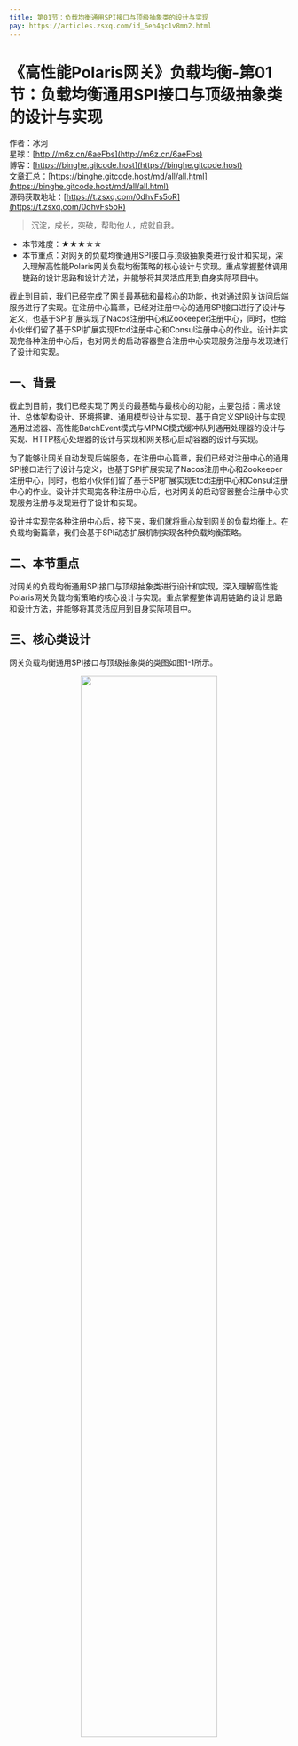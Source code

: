 ```yaml
---
title: 第01节：负载均衡通用SPI接口与顶级抽象类的设计与实现
pay: https://articles.zsxq.com/id_6eh4qc1v8mn2.html
---
```


# 《高性能Polaris网关》负载均衡-第01节：负载均衡通用SPI接口与顶级抽象类的设计与实现

作者：冰河
<br/>星球：[http://m6z.cn/6aeFbs](http://m6z.cn/6aeFbs)
<br/>博客：[https://binghe.gitcode.host](https://binghe.gitcode.host)
<br/>文章汇总：[https://binghe.gitcode.host/md/all/all.html](https://binghe.gitcode.host/md/all/all.html)
<br/>源码获取地址：[https://t.zsxq.com/0dhvFs5oR](https://t.zsxq.com/0dhvFs5oR)

> 沉淀，成长，突破，帮助他人，成就自我。

* 本节难度：★★★☆☆
* 本节重点：对网关的负载均衡通用SPI接口与顶级抽象类进行设计和实现，深入理解高性能Polaris网关负载均衡策略的核心设计与实现。重点掌握整体调用链路的设计思路和设计方法，并能够将其灵活应用到自身实际项目中。

截止到目前，我们已经完成了网关最基础和最核心的功能，也对通过网关访问后端服务进行了实现。在注册中心篇章，已经对注册中心的通用SPI接口进行了设计与定义，也基于SPI扩展实现了Nacos注册中心和Zookeeper注册中心，同时，也给小伙伴们留了基于SPI扩展实现Etcd注册中心和Consul注册中心的作业。设计并实现完各种注册中心后，也对网关的启动容器整合注册中心实现服务注册与发现进行了设计和实现。

## 一、背景

截止到目前，我们已经实现了网关的最基础与最核心的功能，主要包括：需求设计、总体架构设计、环境搭建、通用模型设计与实现、基于自定义SPI设计与实现通用过滤器、高性能BatchEvent模式与MPMC模式缓冲队列通用处理器的设计与实现、HTTP核心处理器的设计与实现和网关核心启动容器的设计与实现。

为了能够让网关自动发现后端服务，在注册中心篇章，我们已经对注册中心的通用SPI接口进行了设计与定义，也基于SPI扩展实现了Nacos注册中心和Zookeeper注册中心，同时，也给小伙伴们留了基于SPI扩展实现Etcd注册中心和Consul注册中心的作业。设计并实现完各种注册中心后，也对网关的启动容器整合注册中心实现服务注册与发现进行了设计和实现。

设计并实现完各种注册中心后，接下来，我们就将重心放到网关的负载均衡上。在负载均衡篇章，我们会基于SPI动态扩展机制实现各种负载均衡策略。

## 二、本节重点

对网关的负载均衡通用SPI接口与顶级抽象类进行设计和实现，深入理解高性能Polaris网关负载均衡策略的核心设计与实现。重点掌握整体调用链路的设计思路和设计方法，并能够将其灵活应用到自身实际项目中。

## 三、核心类设计

网关负载均衡通用SPI接口与顶级抽象类的类图如图1-1所示。

<div align="center">
    <img src="https://binghe.gitcode.host/images/project/gateway/2025-07-24-001.png?raw=true" width="70%">
    <br/>
</div>

可以看到，在实现网关的负载均衡策略时，设计了通用SPI接口ServiceLoadBalancer，顶级抽象类AbstractEnhancedServiceLoadBalancer和连接上下文类ConnectionsContext。

**注意：本节只给大家展示网关负载均衡策略设计与实现的核心逻辑，其他代码的实现细节，大家可以自行到本节对应的源码分支进行查看，这里不再赘述。**

## 四、编码实现

本节，就对网关网关负载均衡通用SPI接口与顶级抽象类的核心逻辑进行编码实现，其他代码的实现细节，大家可以自行到本节对应的源码分支进行查看，这里不再赘述。

**（1）实现ServiceLoadBalancer接口**

ServiceLoadBalancer接口是网关实现负载均衡策略的核心SPI接口。

源码详见：polaris-loadbalancer-api工程下的io.binghe.polaris.loadbalancer.api.ServiceLoadBalancer。

## 查看完整文章

加入[冰河技术](https://public.zsxq.com/groups/48848484411888.html)知识星球，解锁完整技术文章、小册、视频与完整代码